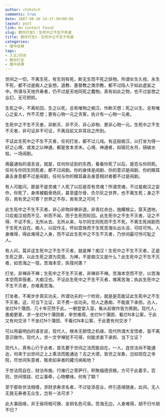 ```yaml
---
author: chzhshch
comments: true
date: 2007-08-26 14:37:30+00:00
layout: post
link: No Content Found
slug: 教你打坐5：生死中之不生不死者
title: 教你打坐5：生死中之不生不死者
categories:
- 缠中说禅
tags:
- 人文/历史
- 教你打坐
- 缠中说禅
---
```


			

世间之一切，不离生死，有生则有死，断无生而不死之妖物。所谓长生久视、永生不死，都不过是痴人之妄想。道教、基督教之类宗教，都不过陷人于如此虚妄之中。所谓与天地齐寿者，仍不过是天地同死之蠢物。真有如此之物，也不过妄想之业幻，无可把抓。

生死之中，不离轮回，生之以死，总有唯物之痴汉，作断灭想；死之以生，总有唯心之妄人，作不灭想；更有心物一元之贪客，执计有一心物一元者。

生死中之不生不灭者，非断灭、非不灭、非心非物、更非心物一元。生死中之不生不灭者，非可证非不可证，不离目前又非耳目之所到。

不证此生死中之不生不灭者，任何打坐，都不过儿戏。有这般痴汉，以打坐为得一好之心境、或发之以神通，都是舍本求末。心境、神通者，如镜花水月，镜破水枯，一场闹剧。

用最通俗的语言说，就是，任何你证到的东西，看看你死了以后，是否与你同死。任何与你同生同死者，都不过闹剧。你的身体是闹剧、你的意识是闹剧、你的眼耳鼻舌身意都不过是闹剧，任何与你的眼耳鼻舌身意相对者都不过是闹剧。

有人可能问，那是不是灵魂？人死了以后是否有灵魂？所谓灵魂，不过是痴汉之妄作，你死了，身体被戳骨扬灰，甚至盛尔骨、负尔灰之世界，也不离生死；身之不存，焉有灵之可寄？世界之不存，焉有灵之可托？

此生死中之不生不灭者，非心非物非佛非道，非青红赤白，独耀根尘，穿天透地，只叹痴汉视而不见、听而不闻，而于生死而轮回。此生死中之不生不灭者，证之不得、不证不失，无所从去、无所从来，与尔同生同死而不生不死，不离生死闹剧而于生死大自在。痴人，以奴作主，怀如意珠而于生死苦海头出头没，可叹可怜。人身难得，得此难得之人身，而不证此生死中之不生不灭者，乃世间最可怜可耻之人。

有人问，莫非这生死中之不生不灭者，就是禅？痴汉！生死中之不生不灭者，正是生死之源，以此生死之源为究竟、为禅，不是痴汉又是什么？此生死中之不生不灭者，如苦海之一筏，苦海本空，执筏何愚？

打坐，非禅非不禅；生死中之不生不灭者，非禅非不禅。苦海本空而不空，以苦海本空而弃筏者，大痴汉也。不证此生死中之不生不灭者，难离苦海；执此生死中之不生不灭者，亦难离苦海。

打坐者，不离步步真实功夫，所谓功夫的一个检验，就是是否能证此生死中之不生不灭者。这，可当下立证，实不费一丝功夫。但人之愚痴，不能直下承担。古人，坐烂N个蒲团、几十年茫然于此，一朝登堂入室，看从前做作皆为笑剧。现代人，愚痴更甚，求一坐烂N个蒲团者，举世难得。坐烂N个蒲团、看烂N本公案，于此又有何交涉？不坐烂N个蒲团、不看烂N本公案，于此更有何交涉？

可以用最明白的语言说，现代人，根本无顿悟之机缘，现代所谓大言悟者，皆不离意识做作。现代人，求一文字禅犹不可得，何能求直下承担、当下立证？

现代人，真有心行于此者，首先要于世间之法而能自在。一人，连世法尚不能通达，何来于出世间之上上乘法而能通达？古之大德，皆世之龙象，岂如现在之寺院，尽世间失意者、贩卖如来者的藏污纳垢地？

于世法而自在，财法布施、行难行之菩萨行，积聚福德资粮，方可于此着手。否则，世间情挂、红尘事牵，心物攀缘，何有了期？

至于那些世法相缠，求财求寿求名者，不过徒添恶业，终引恶缘随身。此间，无人无我无寿者无众生，岂有一法可求？

此大事因缘，非王侯将相可换、金铜名色可易。苦海无边，人身难得，胡不归兮胡不归？
